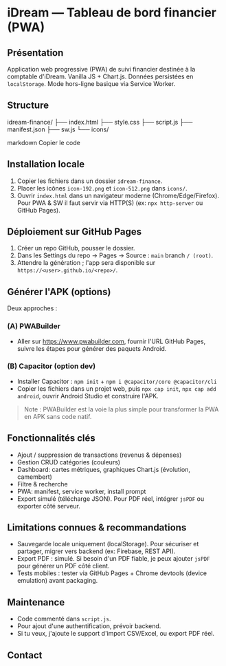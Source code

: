 # iDream — Tableau de bord financier (PWA)

## Présentation
Application web progressive (PWA) de suivi financier destinée à la comptable d'iDream. Vanilla JS + Chart.js. Données persistées en `localStorage`. Mode hors-ligne basique via Service Worker.

## Structure
idream-finance/
├── index.html
├── style.css
├── script.js
├── manifest.json
├── sw.js
└── icons/

markdown
Copier le code

## Installation locale
1. Copier les fichiers dans un dossier `idream-finance`.
2. Placer les icônes `icon-192.png` et `icon-512.png` dans `icons/`.
3. Ouvrir `index.html` dans un navigateur moderne (Chrome/Edge/Firefox). Pour PWA & SW il faut servir via HTTP(S) (ex: `npx http-server` ou GitHub Pages).

## Déploiement sur GitHub Pages
1. Créer un repo GitHub, pousser le dossier.
2. Dans les Settings du repo → Pages → Source : `main` branch `/ (root)`.
3. Attendre la génération ; l'app sera disponible sur `https://<user>.github.io/<repo>/`.

## Générer l'APK (options)
Deux approches :
### (A) PWABuilder
- Aller sur https://www.pwabuilder.com, fournir l'URL GitHub Pages, suivre les étapes pour générer des paquets Android.
### (B) Capacitor (option dev)
- Installer Capacitor : `npm init` + `npm i @capacitor/core @capacitor/cli`
- Copier les fichiers dans un projet web, puis `npx cap init`, `npx cap add android`, ouvrir Android Studio et construire l'APK.

> Note : PWABuilder est la voie la plus simple pour transformer la PWA en APK sans code natif.

## Fonctionnalités clés
- Ajout / suppression de transactions (revenus & dépenses)
- Gestion CRUD catégories (couleurs)
- Dashboard: cartes métriques, graphiques Chart.js (évolution, camembert)
- Filtre & recherche
- PWA: manifest, service worker, install prompt
- Export simulé (télécharge JSON). Pour PDF réel, intégrer `jsPDF` ou exporter côté serveur.

## Limitations connues & recommandations
- Sauvegarde locale uniquement (localStorage). Pour sécuriser et partager, migrer vers backend (ex: Firebase, REST API).
- Export PDF : simulé. Si besoin d'un PDF fiable, je peux ajouter `jsPDF` pour générer un PDF côté client.
- Tests mobiles : tester via GitHub Pages + Chrome devtools (device emulation) avant packaging.

## Maintenance
- Code commenté dans `script.js`.
- Pour ajout d'une authentification, prévoir backend.
- Si tu veux, j'ajoute le support d'import CSV/Excel, ou export PDF réel.

## Contact
